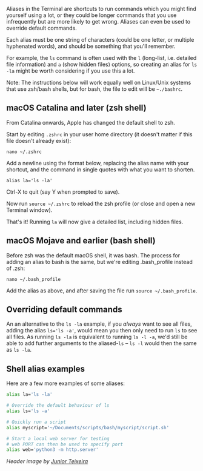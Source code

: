<!--- META
title=Create macOS Terminal aliases
publish_date=20201115
description=Use aliases in the shell to make the Terminal more useful for you!
author=techbitsio
tags=macos
header_image=macbook-air-header.jpg
-->

Aliases in the Terminal are shortcuts to run commands which you might find yourself using a lot, or they could be longer commands that you use infrequently but are more likely to get wrong. Aliases can even be used to override default commands.

Each alias must be one string of characters (could be one letter, or multiple hyphenated words), and should be something that you'll remember.

For example, the `ls` command is often used with the `l` (long-list, i.e. detailed file information) and `a` (show hidden files) options, so creating an alias for `ls -la` might be worth considering if you use this a lot.

Note: The instructions below will work equally well on Linux/Unix systems that use zsh/bash shells, but for bash, the file to edit will be `~./bashrc`.

## macOS Catalina and later (zsh shell)
From Catalina onwards, Apple has changed the default shell to zsh.

Start by editing `.zshrc` in your user home directory (it doesn't matter if this file doesn't already exist):

`nano ~/.zshrc`

Add a newline using the format below, replacing the alias name with your shortcut, and the command in single quotes with what you want to shorten.

`alias la='ls -la'`

Ctrl-X to quit (say Y when prompted to save).

Now run `source ~/.zshrc` to reload the zsh profile (or close and open a new Terminal window).

That's it! Running `la` will now give a detailed list, including hidden files.

## macOS Mojave and earlier (bash shell)
Before zsh was the default macOS shell, it was bash. The process for adding an alias to bash is the same, but we're editing .bash_profile instead of .zsh:

`nano ~/.bash_profile`

Add the alias as above, and after saving the file run `source ~/.bash_profile`.

## Overriding default commands
An an alternative to the `ls -la` example, if you *always* want to see all files, adding the alias `ls='ls -a'`, would mean you then only need to run `ls` to see all files. As running `ls -la` is equivalent to running `ls -l -a`, we'd still be able to add further arguments to the aliased-`ls` – `ls -l` would then the same as `ls -la`.

## Shell alias examples
Here are a few more examples of some aliases:

```bash
alias la='ls -la'

# Override the default behaviour of ls
alias ls='ls -a'

# Quickly run a script
alias myscript='~/Documents/scripts/bash/myscript/script.sh'

# Start a local web server for testing
# web PORT can then be used to specify port
alias web='python3 -m http.server'
```

*Header image by [Junior Teixeira](https://www.pexels.com/photo/semi-opened-laptop-computer-turned-on-on-table-2047905/)*